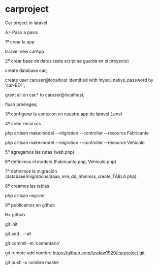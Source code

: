 # carproject
Car project in laravel

A> Paso a paso:

1º crear la app

laravel new carApp

2º crear base de datos (este script se guarda en el proyecto)

create database car;

create user caruser@localhost identified with mysql_native_password by 'car-BD1'; 

grant all on car.* to caruser@localhost;

flush privileges;

3º configurar la conexion en nuestra app de laravel (.env)

4º crear recursos

php artisan make:model --migration --controller --resource Fabricante

php artisan make:model --migration --controller --resource Vehiculo

5º agregamos las rutas (web.php)

6º definimos el modelo (Fabricante.php, Vehiculo.php)

7º definimos la migración (database/migrations/aaaa_mm_dd_hhmmss_create_TABLA.php)

8º creamos las tablas

php artisan migrate

9º publicamos en github

B> github

git init

git add . --all

git commit -m 'comentario'

git remote add nombre https://github.com/izvdaw1920/carproject.git

git push -u nombre master
